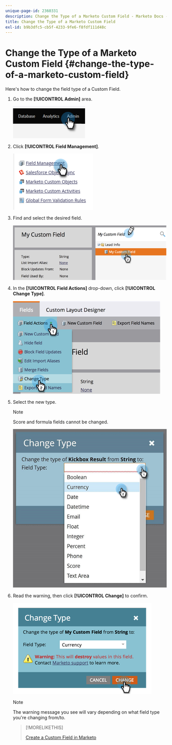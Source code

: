 ```yaml
---
unique-page-id: 2360331
description: Change the Type of a Marketo Custom Field - Marketo Docs - Product Documentation
title: Change the Type of a Marketo Custom Field
exl-id: b9b3dfc5-cb5f-4233-9fe6-f8fdf111d48c
---
```

# Change the Type of a Marketo Custom Field {#change-the-type-of-a-marketo-custom-field}

Here's how to change the field type of a Custom Field.

1. Go to the **[!UICONTROL Admin]** area.

   ![](assets/change-the-type-of-a-marketo-custom-field-1.png)

1. Click **[!UICONTROL Field Management]**.

   ![](assets/change-the-type-of-a-marketo-custom-field-2.png)

1. Find and select the desired field.

   ![](assets/change-the-type-of-a-marketo-custom-field-3.png)

1. In the **[!UICONTROL Field Actions]** drop-down, click **[!UICONTROL Change Type]**.

   ![](assets/change-the-type-of-a-marketo-custom-field-4.png)

1. Select the new type.

   >[!NOTE]
   >
   >Score and formula fields cannot be changed.

   ![](assets/change-the-type-of-a-marketo-custom-field-5.png)

1. Read the warning, then click **[!UICONTROL Change]** to confirm.

   ![](assets/change-the-type-of-a-marketo-custom-field-6.png)

   >[!NOTE]
   >
   >The warning message you see will vary depending on what field type you're changing from/to.

   >[!MORELIKETHIS]
   >
   >[Create a Custom Field in Marketo](/help/marketo/product-docs/administration/field-management/create-a-custom-field-in-marketo.md)
